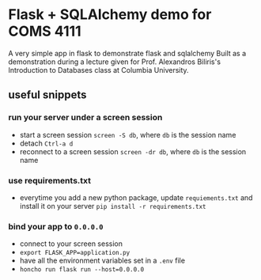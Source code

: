 # Flask + SQLAlchemy demo for COMS 4111
A very simple app in flask to demonstrate flask and sqlalchemy
Built as a demonstration during a lecture given for Prof. Alexandros Biliris's Introduction to Databases class at Columbia University.

## useful snippets
### run your server under a screen session
- start a screen session
  `screen -S db`, where `db` is the session name
- detach 
  `Ctrl-a d`
- reconnect to a screen session
  `screen -dr db`, where `db` is the session name
  
### use requirements.txt
- everytime you add a new python package, update `requiements.txt` and install it on your server
  `pip install -r requirements.txt`
  
### bind your app to `0.0.0.0`
- connect to your screen session
- `export FLASK_APP=application.py`
- have all the environment variables set in a `.env` file
- `honcho run flask run --host=0.0.0.0`
  
